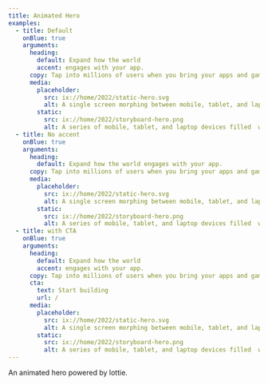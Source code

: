 ```yaml
---
title: Animated Hero
examples:
  - title: Default
    onBlue: true
    arguments:
      heading:
        default: Expand how the world
        accent: engages with your app.
      copy: Tap into millions of users when you bring your apps and games to Chrome OS.
      media:
        placeholder:
          src: ix://home/2022/static-hero.svg
          alt: A single screen morphing between mobile, tablet, and laptop devices.
        static:
          src: ix://home/2022/storyboard-hero.png
          alt: A series of mobile, tablet, and laptop devices filled  with shapes.
  - title: No accent
    onBlue: true
    arguments:
      heading:
        default: Expand how the world engages with your app.
      copy: Tap into millions of users when you bring your apps and games to Chrome OS.
      media:
        placeholder:
          src: ix://home/2022/static-hero.svg
          alt: A single screen morphing between mobile, tablet, and laptop devices.
        static:
          src: ix://home/2022/storyboard-hero.png
          alt: A series of mobile, tablet, and laptop devices filled  with shapes.
  - title: with CTA
    onBlue: true
    arguments:
      heading:
        default: Expand how the world
        accent: engages with your app.
      copy: Tap into millions of users when you bring your apps and games to Chrome OS.
      cta:
        text: Start building
        url: /
      media:
        placeholder:
          src: ix://home/2022/static-hero.svg
          alt: A single screen morphing between mobile, tablet, and laptop devices.
        static:
          src: ix://home/2022/storyboard-hero.png
          alt: A series of mobile, tablet, and laptop devices filled  with shapes.
---
```


An animated hero powered by lottie.
